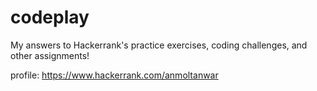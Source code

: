 # codeplay
My answers to Hackerrank's practice exercises, coding challenges, and other assignments!

profile: https://www.hackerrank.com/anmoltanwar
